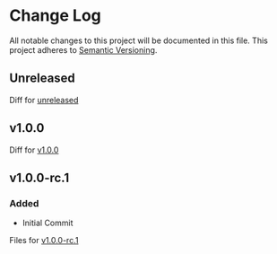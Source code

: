 # Change Log
All notable changes to this project will be documented in this file.
This project adheres to [Semantic Versioning](http://semver.org/).

## Unreleased

Diff for [unreleased](https://github.com/quantum-elixir/quantum-storage-persistent-ets/compare/v1.0.0...HEAD)

## v1.0.0

Diff for [v1.0.0](https://github.com/quantum-elixir/quantum-storage-persistent-ets/compare/v1.0.0-rc.1...v1.0.0)

## v1.0.0-rc.1

### Added

 * Initial Commit

Files for [v1.0.0-rc.1](https://github.com/quantum-elixir/quantum-storage-persistent-ets/tree/v1.0.0-rc.1)
